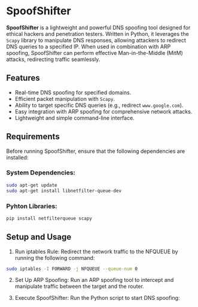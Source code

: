 # SpoofShifter

**SpoofShifter** is a lightweight and powerful DNS spoofing tool designed for ethical hackers and penetration testers. Written in Python, it leverages the `Scapy` library to manipulate DNS responses, allowing attackers to redirect DNS queries to a specified IP. When used in combination with ARP spoofing, SpoofShifter can perform effective Man-in-the-Middle (MitM) attacks, redirecting traffic seamlessly.

## Features
- Real-time DNS spoofing for specified domains.
- Efficient packet manipulation with `Scapy`.
- Ability to target specific DNS queries (e.g., redirect `www.google.com`).
- Easy integration with ARP spoofing for comprehensive network attacks.
- Lightweight and simple command-line interface.

## Requirements
Before running SpoofShifter, ensure that the following dependencies are installed:

### System Dependencies:
```bash
sudo apt-get update
sudo apt-get install libnetfilter-queue-dev
```

### Pyhton Libraries:
```bash
pip install netfilterqueue scapy
```

## Setup and Usage

1. Run iptables Rule: Redirect the network traffic to the NFQUEUE by running the following command:

```bash
sudo iptables -I FORWARD -j NFQUEUE --queue-num 0
```
2. Set Up ARP Spoofing: Run an ARP spoofing tool to intercept and manipulate traffic between the target and the router.

3. Execute SpoofShifter: Run the Python script to start DNS spoofing:
